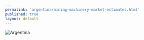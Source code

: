 ```yaml
--- 
permalink: 'argentina/mining-machinery-market-estimates.html' 
published: true 
layout: default
---
```

![Argentina](../images/mining-market-estimates.png)

